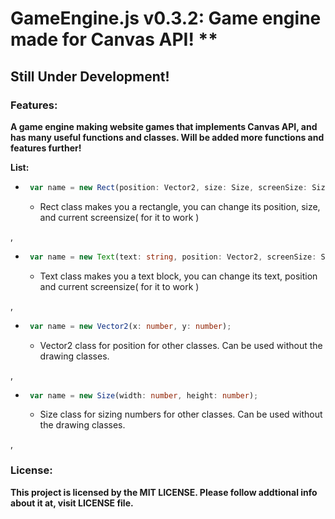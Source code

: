 # **GameEngine.js v0.3.2**: Game engine made for Canvas API! **

## **Still Under Development!**



### Features:

**A game engine making website games that implements Canvas API, and has many useful functions and classes. Will be added more functions and features further!**

**List:**
 - ```ts 
    var name = new Rect(position: Vector2, size: Size, screenSize: Size);
   ```
   - Rect class makes you a rectangle, you can change its position, size, and current screensize( for it to work )

,
- ```ts 
   var name = new Text(text: string, position: Vector2, screenSize: Size);
  ```
  - Text class makes you a text block, you can change its text, position and current screensize( for it to work )

,

- ```ts
   var name = new Vector2(x: number, y: number);
  ```
  - Vector2 class for position for other classes. Can be used without the drawing classes.
  
, 
- ```ts
   var name = new Size(width: number, height: number);
  ```
  - Size class for sizing numbers for other classes. Can be used without the drawing classes.
  
, 


### License:

**This project is licensed by the MIT LICENSE. Please follow addtional info about it at, visit LICENSE file.**

